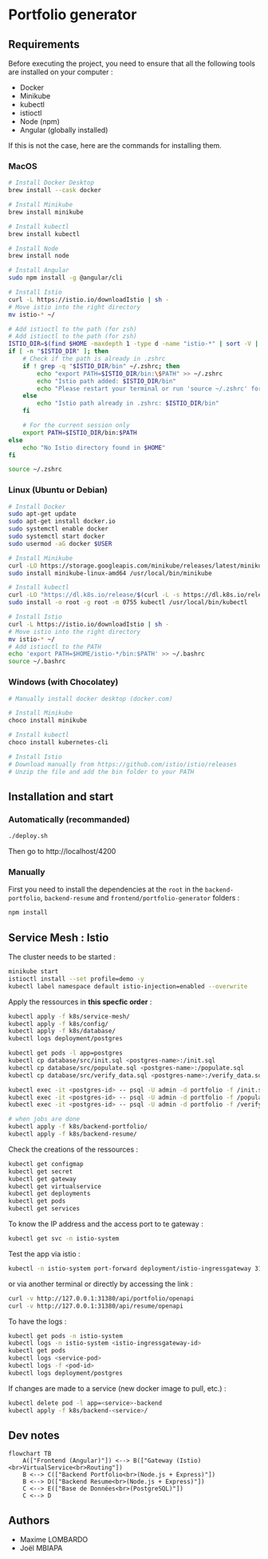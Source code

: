 # Portfolio generator

## Requirements

Before executing the project, you need to ensure that all the following tools are installed on your computer :

- Docker
- Minikube
- kubectl
- istioctl
- Node (npm)
- Angular (globally installed)

If this is not the case, here are the commands for installing them.

### MacOS

```bash
# Install Docker Desktop
brew install --cask docker

# Install Minikube
brew install minikube

# Install kubectl
brew install kubectl

# Install Node
brew install node

# Install Angular
sudo npm install -g @angular/cli

# Install Istio
curl -L https://istio.io/downloadIstio | sh -
# Move istio into the right directory
mv istio-* ~/

# Add istioctl to the path (for zsh)
# Add istioctl to the path (for zsh)
ISTIO_DIR=$(find $HOME -maxdepth 1 -type d -name "istio-*" | sort -V | tail -n 1)
if [ -n "$ISTIO_DIR" ]; then
    # Check if the path is already in .zshrc
    if ! grep -q "$ISTIO_DIR/bin" ~/.zshrc; then
        echo "export PATH=$ISTIO_DIR/bin:\$PATH" >> ~/.zshrc
        echo "Istio path added: $ISTIO_DIR/bin"
        echo "Please restart your terminal or run 'source ~/.zshrc' for changes to take effect"
    else
        echo "Istio path already in .zshrc: $ISTIO_DIR/bin"
    fi

    # For the current session only
    export PATH=$ISTIO_DIR/bin:$PATH
else
    echo "No Istio directory found in $HOME"
fi

source ~/.zshrc
```

### Linux (Ubuntu or Debian)

```bash
# Install Docker
sudo apt-get update
sudo apt-get install docker.io
sudo systemctl enable docker
sudo systemctl start docker
sudo usermod -aG docker $USER

# Install Minikube
curl -LO https://storage.googleapis.com/minikube/releases/latest/minikube-linux-amd64
sudo install minikube-linux-amd64 /usr/local/bin/minikube

# Install kubectl
curl -LO "https://dl.k8s.io/release/$(curl -L -s https://dl.k8s.io/release/stable.txt)/bin/linux/amd64/kubectl"
sudo install -o root -g root -m 0755 kubectl /usr/local/bin/kubectl

# Install Istio
curl -L https://istio.io/downloadIstio | sh -
# Move istio into the right directory
mv istio-* ~/
# Add istioctl to the PATH
echo 'export PATH=$HOME/istio-*/bin:$PATH' >> ~/.bashrc
source ~/.bashrc
```

### Windows (with Chocolatey)

```bash
# Manually install docker desktop (docker.com)

# Install Minikube
choco install minikube

# Install kubectl
choco install kubernetes-cli

# Install Istio
# Download manually from https://github.com/istio/istio/releases
# Unzip the file and add the bin folder to your PATH
```

## Installation and start

### Automatically (recommanded)

```bash
./deploy.sh
```

Then go to http://localhost/4200

### Manually

First you need to install the dependencies at the `root` in the `backend-portfolio`, `backend-resume` and `frontend/portfolio-generator` folders :

```bash
npm install
```

## Service Mesh : Istio

The cluster needs to be started :

```bash
minikube start
istioctl install --set profile=demo -y
kubectl label namespace default istio-injection=enabled --overwrite
```

Apply the ressources in **this specfic order** :

```bash
kubectl apply -f k8s/service-mesh/
kubectl apply -f k8s/config/
kubectl apply -f k8s/database/
kubectl logs deployment/postgres

kubectl get pods -l app=postgres
kubectl cp database/src/init.sql <postgres-name>:/init.sql
kubectl cp database/src/populate.sql <postgres-name>:/populate.sql
kubectl cp database/src/verify_data.sql <postgres-name>:/verify_data.sql

kubectl exec -it <postgres-id> -- psql -U admin -d portfolio -f /init.sql
kubectl exec -it <postgres-id> -- psql -U admin -d portfolio -f /populate.sql
kubectl exec -it <postgres-id> -- psql -U admin -d portfolio -f /verify_data.sql

# when jobs are done
kubectl apply -f k8s/backend-portfolio/
kubectl apply -f k8s/backend-resume/
```

Check the creations of the ressources :

```bash
kubectl get configmap
kubectl get secret
kubectl get gateway
kubectl get virtualservice
kubectl get deployments
kubectl get pods
kubectl get services
```

To know the IP address and the access port to te gateway :

```bash
kubectl get svc -n istio-system
```

Test the app via istio :

```bash
kubectl -n istio-system port-forward deployment/istio-ingressgateway 31380:8080
```

or via another terminal or directly by accessing the link :

```bash
curl -v http://127.0.0.1:31380/api/portfolio/openapi
curl -v http://127.0.0.1:31380/api/resume/openapi
```

To have the logs :

```bash
kubectl get pods -n istio-system
kubectl logs -n istio-system <istio-ingressgateway-id>
kubectl get pods
kubectl logs <service-pod>
kubectl logs -f <pod-id>
kubectl logs deployment/postgres
```

If changes are made to a service (new docker image to pull, etc.) :

```bash
kubectl delete pod -l app=<service>-backend
kubectl apply -f k8s/backend-<service>/
```

## Dev notes

```mermaid
flowchart TB
    A(["Frontend (Angular)"]) <--> B(["Gateway (Istio)<br>VirtualService<br>Routing"])
    B <--> C(["Backend Portfolio<br>(Node.js + Express)"])
    B <--> D(["Backend Resume<br>(Node.js + Express)"])
    C <--> E(["Base de Données<br>(PostgreSQL)"])
    C <--> D
```

## Authors

- Maxime LOMBARDO
- Joël MBIAPA
